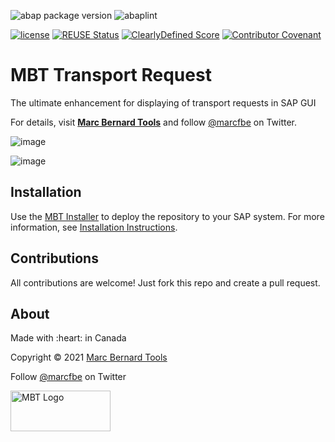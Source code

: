 ![abap package version](https://img.shields.io/endpoint?url=https://shield.abap.space/version-shield-json/github/Marc-Bernard-Tools/Marc-Bernard-Tools-Versions/.apack-manifest.xml/dependencies/github.com/Marc-Bernard-Tools/MBT-Transport-Request&label=version&color=blue)
![abaplint](https://github.com/sbcgua/ajson/workflows/abaplint/badge.svg)

[![license](https://img.shields.io/github/license/Marc-Bernard-Tools/MBT-Transport-Request?color=green)](LICENSE)
[![REUSE Status](https://api.reuse.software/badge/github.com/Marc-Bernard-Tools/MBT-Transport-Request)](https://api.reuse.software/info/github.com/Marc-Bernard-Tools/MBT-Transport-Request)
[![ClearlyDefined Score](https://img.shields.io/clearlydefined/score/git/github/marc-bernard-tools/MBT-Transport-Request/25c590d7e6d6e26e1183087890744ec76ac4c7a3?label=ClearlyDefined%20Score)](https://clearlydefined.io/definitions/git/github/marc-bernard-tools/MBT-Transport-Request/25c590d7e6d6e26e1183087890744ec76ac4c7a3)
[![Contributor Covenant](https://img.shields.io/badge/Contributor%20Covenant-2.0-4baaaa.svg?color=green)](CODE_OF_CONDUCT.md)

# MBT Transport Request

The ultimate enhancement for displaying of transport requests in SAP GUI

For details, visit **[Marc Bernard Tools](https://marcbernardtools.com/downloads/mbt-transport-request)** and follow [@marcfbe](https://twitter.com/marcfbe) on Twitter.

![image](https://user-images.githubusercontent.com/59966492/146286910-5380e1d2-0593-40d2-b5aa-afef4aa2adb5.png)

![image](https://user-images.githubusercontent.com/59966492/146286958-7f1cd897-dae1-44ca-b0f3-f88ecfec62de.png)

## Installation

Use the [MBT Installer](https://marcbernardtools.com/downloads/mbt-installer/) to deploy the repository to your SAP system. For more information, see 
[Installation Instructions](https://marcbernardtools.com/docs/marc-bernard-tools/installation/).

## Contributions

All contributions are welcome! Just fork this repo and create a pull request. 

## About

<p>Made with :heart: in Canada</p>
<p>Copyright © 2021 <a href="https://marcbernardtools.com/">Marc Bernard Tools</a></p>
<p>Follow <a href="https://twitter.com/marcfbe">@marcfbe</a> on Twitter</p>
<p><a href="https://marcbernardtools.com/"><img width="160" height="65" src="https://marcbernardtools.com/info/MBT_Logo_640x250_on_Gray.png" alt="MBT Logo"></a></p>
